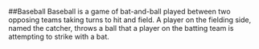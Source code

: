 ##Baseball
Baseball is a game of bat-and-ball played between two opposing teams taking turns to hit and field. A player on the fielding side, named the catcher, throws a ball that a player on the batting team is attempting to strike with a bat.
